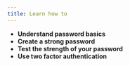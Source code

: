```yaml
---
title: Learn how to
---
```

- **Understand password basics**
- **Create a strong password**
- **Test the strength of your password**
- **Use two factor authentication**
